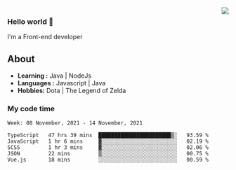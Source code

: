 <img align='right' src="https://github-readme-stats.vercel.app/api?username=jumodada&show_icons=true&theme=vue">

### Hello world 👋

I'm a Front-end developer 
    
## About
-  **Learning :** Java | NodeJs
-  **Languages :** Javascript | Java
-  **Hobbies:** Dota | The Legend of Zelda

### My code time

<!--START_SECTION:waka-->
```text
Week: 08 November, 2021 - 14 November, 2021

TypeScript   47 hrs 39 mins  ███████████████████████▒░   93.59 % 
JavaScript   1 hr 6 mins     ▓░░░░░░░░░░░░░░░░░░░░░░░░   02.19 % 
SCSS         1 hr 3 mins     ▓░░░░░░░░░░░░░░░░░░░░░░░░   02.06 % 
JSON         22 mins         ▒░░░░░░░░░░░░░░░░░░░░░░░░   00.75 % 
Vue.js       18 mins         ░░░░░░░░░░░░░░░░░░░░░░░░░   00.59 % 
```
<!--END_SECTION:waka-->
